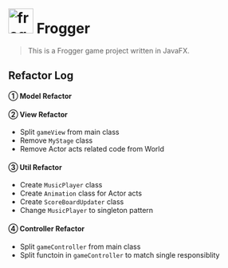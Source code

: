 # <img src="http://b-ssl.duitang.com/uploads/item/201801/25/20180125131358_tVkML.thumb.1000_0.jpeg" alt="frog logo" width="50"/> Frogger

> This is a Frogger game project written in JavaFX.<br>

## Refactor Log

#### ① Model Refactor

#### ② View Refactor

* Split `gameView` from main class
* Remove `MyStage` class
* Remove Actor acts related code from World

#### ③ Util Refactor

* Create `MusicPlayer` class
* Create `Animation` class for Actor acts
* Create `ScoreBoardUpdater` class
* Change `MusicPlayer` to singleton pattern

#### ④ Controller Refactor

* Split `gameController` from main class
* Split functoin in `gameController` to match single responsiblity
